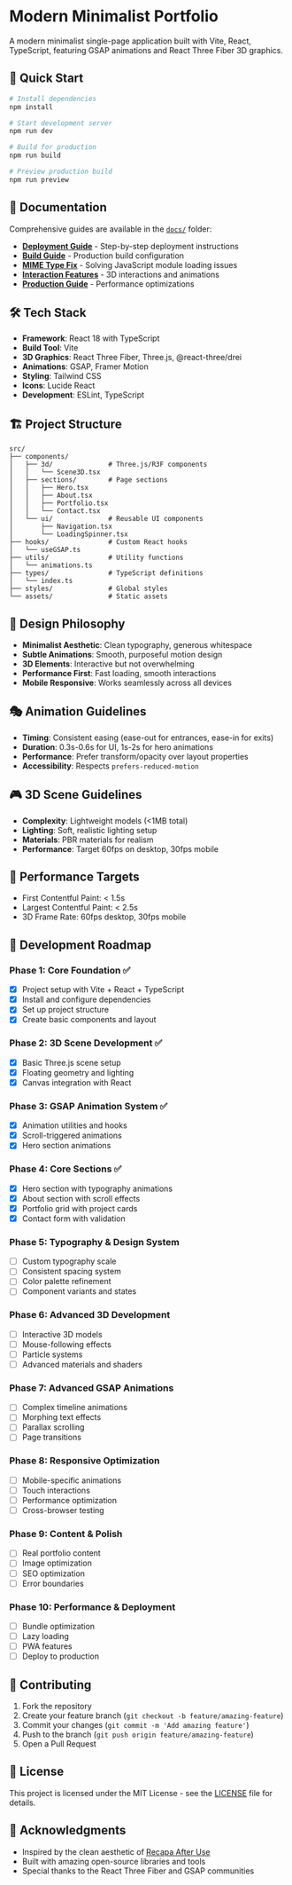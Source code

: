 # Modern Minimalist Portfolio

A modern minimalist single-page application built with Vite, React, TypeScript, featuring GSAP animations and React Three Fiber 3D graphics.

## 🚀 Quick Start

```bash
# Install dependencies
npm install

# Start development server
npm run dev

# Build for production
npm run build

# Preview production build
npm run preview
```

## 📁 Documentation

Comprehensive guides are available in the [`docs/`](./docs/) folder:

- **[Deployment Guide](./docs/DEPLOYMENT_GUIDE.md)** - Step-by-step deployment instructions
- **[Build Guide](./docs/BUILD_GUIDE.md)** - Production build configuration
- **[MIME Type Fix](./docs/MIME_TYPE_FIX.md)** - Solving JavaScript module loading issues
- **[Interaction Features](./docs/INTERACTION_FEATURES.md)** - 3D interactions and animations
- **[Production Guide](./docs/PRODUCTION_GUIDE.md)** - Performance optimizations

## 🛠️ Tech Stack

- **Framework**: React 18 with TypeScript
- **Build Tool**: Vite
- **3D Graphics**: React Three Fiber, Three.js, @react-three/drei
- **Animations**: GSAP, Framer Motion
- **Styling**: Tailwind CSS
- **Icons**: Lucide React
- **Development**: ESLint, TypeScript

## 🏗️ Project Structure

```
src/
├── components/
│   ├── 3d/              # Three.js/R3F components
│   │   └── Scene3D.tsx
│   ├── sections/        # Page sections
│   │   ├── Hero.tsx
│   │   ├── About.tsx
│   │   ├── Portfolio.tsx
│   │   └── Contact.tsx
│   └── ui/              # Reusable UI components
│       ├── Navigation.tsx
│       └── LoadingSpinner.tsx
├── hooks/               # Custom React hooks
│   └── useGSAP.ts
├── utils/               # Utility functions
│   └── animations.ts
├── types/               # TypeScript definitions
│   └── index.ts
├── styles/              # Global styles
└── assets/              # Static assets
```

## 🎨 Design Philosophy

- **Minimalist Aesthetic**: Clean typography, generous whitespace
- **Subtle Animations**: Smooth, purposeful motion design
- **3D Elements**: Interactive but not overwhelming
- **Performance First**: Fast loading, smooth interactions
- **Mobile Responsive**: Works seamlessly across all devices

## 🎭 Animation Guidelines

- **Timing**: Consistent easing (ease-out for entrances, ease-in for exits)
- **Duration**: 0.3s-0.6s for UI, 1s-2s for hero animations
- **Performance**: Prefer transform/opacity over layout properties
- **Accessibility**: Respects `prefers-reduced-motion`

## 🎮 3D Scene Guidelines

- **Complexity**: Lightweight models (<1MB total)
- **Lighting**: Soft, realistic lighting setup
- **Materials**: PBR materials for realism
- **Performance**: Target 60fps on desktop, 30fps mobile

## 📱 Performance Targets

- First Contentful Paint: < 1.5s
- Largest Contentful Paint: < 2.5s
- 3D Frame Rate: 60fps desktop, 30fps mobile

## 🎯 Development Roadmap

### Phase 1: Core Foundation ✅
- [x] Project setup with Vite + React + TypeScript
- [x] Install and configure dependencies
- [x] Set up project structure
- [x] Create basic components and layout

### Phase 2: 3D Scene Development ✅
- [x] Basic Three.js scene setup
- [x] Floating geometry and lighting
- [x] Canvas integration with React

### Phase 3: GSAP Animation System ✅
- [x] Animation utilities and hooks
- [x] Scroll-triggered animations
- [x] Hero section animations

### Phase 4: Core Sections ✅
- [x] Hero section with typography animations
- [x] About section with scroll effects
- [x] Portfolio grid with project cards
- [x] Contact form with validation

### Phase 5: Typography & Design System
- [ ] Custom typography scale
- [ ] Consistent spacing system
- [ ] Color palette refinement
- [ ] Component variants and states

### Phase 6: Advanced 3D Development
- [ ] Interactive 3D models
- [ ] Mouse-following effects
- [ ] Particle systems
- [ ] Advanced materials and shaders

### Phase 7: Advanced GSAP Animations
- [ ] Complex timeline animations
- [ ] Morphing text effects
- [ ] Parallax scrolling
- [ ] Page transitions

### Phase 8: Responsive Optimization
- [ ] Mobile-specific animations
- [ ] Touch interactions
- [ ] Performance optimization
- [ ] Cross-browser testing

### Phase 9: Content & Polish
- [ ] Real portfolio content
- [ ] Image optimization
- [ ] SEO optimization
- [ ] Error boundaries

### Phase 10: Performance & Deployment
- [ ] Bundle optimization
- [ ] Lazy loading
- [ ] PWA features
- [ ] Deploy to production

## 🤝 Contributing

1. Fork the repository
2. Create your feature branch (`git checkout -b feature/amazing-feature`)
3. Commit your changes (`git commit -m 'Add amazing feature'`)
4. Push to the branch (`git push origin feature/amazing-feature`)
5. Open a Pull Request

## 📄 License

This project is licensed under the MIT License - see the [LICENSE](LICENSE) file for details.

## 🙏 Acknowledgments

- Inspired by the clean aesthetic of [Recapa After Use](https://www.recapafteruse.co.uk/)
- Built with amazing open-source libraries and tools
- Special thanks to the React Three Fiber and GSAP communities
